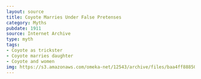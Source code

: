 ```yaml
---
layout: source
title: Coyote Marries Under False Pretenses
category: Myths
pubdate: 1911
source: Internet Archive
type: myth
tags:
- Coyote as trickster
- Coyote marries daughter 
- Coyote and women 
img: https://s3.amazonaws.com/omeka-net/12543/archive/files/baa4ff888501376d7bccfa19b3eb0ae4.jpg?AWSAccessKeyId=AKIAI3ATG3OSQLO5HGKA&Expires=1438931111&Signature=qLpK%2B%2BPJgkReLTS8%2BD%2FnWWQmxng%3D
---
```

